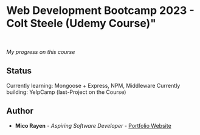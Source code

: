 # Web Development Bootcamp 2023 - Colt Steele (Udemy Course)"

<br>

_My progress on this course_

## Status

Currently learning: Mongoose + Express, NPM, Middleware
Currently building: YelpCamp (last-Project on the Course)

## Author

- **Mico Rayen** - _Aspiring Software Developer_ - [Portfolio Website](https://micorayen.github.io/)
